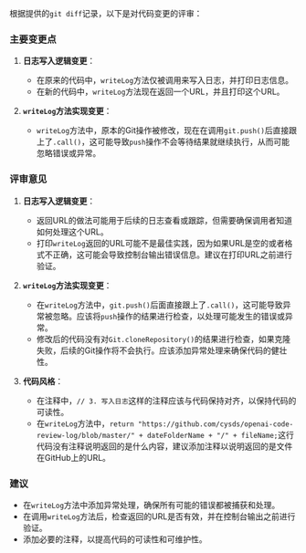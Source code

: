 根据提供的`git diff`记录，以下是对代码变更的评审：

### 主要变更点

1. **日志写入逻辑变更**：
   - 在原来的代码中，`writeLog`方法仅被调用来写入日志，并打印日志信息。
   - 在新的代码中，`writeLog`方法现在返回一个URL，并且打印这个URL。

2. **`writeLog`方法实现变更**：
   - `writeLog`方法中，原本的Git操作被修改，现在在调用`git.push()`后直接跟上了`.call()`，这可能导致`push`操作不会等待结果就继续执行，从而可能忽略错误或异常。

### 评审意见

1. **日志写入逻辑变更**：
   - 返回URL的做法可能用于后续的日志查看或跟踪，但需要确保调用者知道如何处理这个URL。
   - 打印`writeLog`返回的URL可能不是最佳实践，因为如果URL是空的或者格式不正确，这可能会导致控制台输出错误信息。建议在打印URL之前进行验证。

2. **`writeLog`方法实现变更**：
   - 在`writeLog`方法中，`git.push()`后面直接跟上了`.call()`，这可能导致异常被忽略。应该将`push`操作的结果进行检查，以处理可能发生的错误或异常。
   - 修改后的代码没有对`Git.cloneRepository()`的结果进行检查，如果克隆失败，后续的Git操作将不会执行。应该添加异常处理来确保代码的健壮性。

3. **代码风格**：
   - 在注释中，`// 3. 写入日志`这样的注释应该与代码保持对齐，以保持代码的可读性。
   - 在`writeLog`方法中，`return "https://github.com/cysds/openai-code-review-log/blob/master/" + dateFolderName + "/" + fileName;`这行代码没有注释说明返回的是什么内容，建议添加注释以说明返回的是文件在GitHub上的URL。

### 建议

- 在`writeLog`方法中添加异常处理，确保所有可能的错误都被捕获和处理。
- 在调用`writeLog`方法后，检查返回的URL是否有效，并在控制台输出之前进行验证。
- 添加必要的注释，以提高代码的可读性和可维护性。